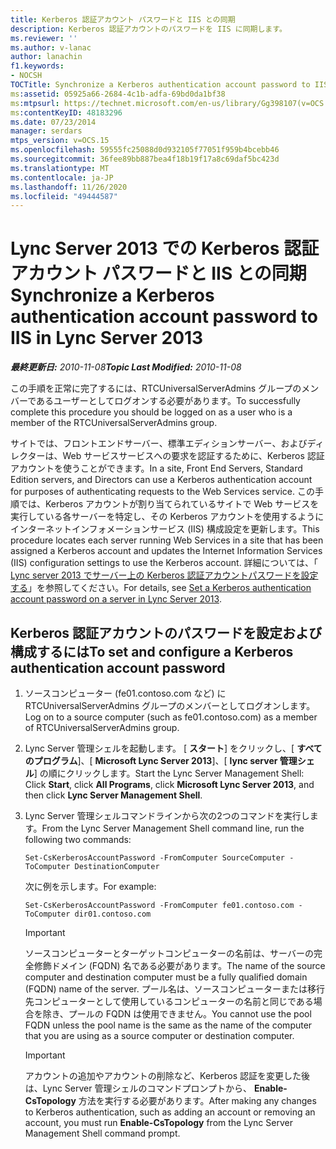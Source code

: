 ```yaml
---
title: Kerberos 認証アカウント パスワードと IIS との同期
description: Kerberos 認証アカウントのパスワードを IIS に同期します。
ms.reviewer: ''
ms.author: v-lanac
author: lanachin
f1.keywords:
- NOCSH
TOCTitle: Synchronize a Kerberos authentication account password to IIS
ms:assetid: 05925a66-2684-4c1b-adfa-69bd0da1bf38
ms:mtpsurl: https://technet.microsoft.com/en-us/library/Gg398107(v=OCS.15)
ms:contentKeyID: 48183296
ms.date: 07/23/2014
manager: serdars
mtps_version: v=OCS.15
ms.openlocfilehash: 59555fc25088d0d932105f77051f959b4bcebb46
ms.sourcegitcommit: 36fee89bb887bea4f18b19f17a8c69daf5bc423d
ms.translationtype: MT
ms.contentlocale: ja-JP
ms.lasthandoff: 11/26/2020
ms.locfileid: "49444587"
---
```

# <a name="synchronize-a-kerberos-authentication-account-password-to-iis-in-lync-server-2013"></a><span data-ttu-id="fecb9-103">Lync Server 2013 での Kerberos 認証アカウント パスワードと IIS との同期</span><span class="sxs-lookup"><span data-stu-id="fecb9-103">Synchronize a Kerberos authentication account password to IIS in Lync Server 2013</span></span>

<div data-xmlns="http://www.w3.org/1999/xhtml">

<div class="topic" data-xmlns="http://www.w3.org/1999/xhtml" data-msxsl="urn:schemas-microsoft-com:xslt" data-cs="https://msdn.microsoft.com/">

<div data-asp="https://msdn2.microsoft.com/asp">



</div>

<div id="mainSection">

<div id="mainBody"><span data-ttu-id="fecb9-104">

<span> </span></span><span class="sxs-lookup"><span data-stu-id="fecb9-104">

<span> </span></span></span>

<span data-ttu-id="fecb9-105">_**最終更新日:** 2010-11-08_</span><span class="sxs-lookup"><span data-stu-id="fecb9-105">_**Topic Last Modified:** 2010-11-08_</span></span>

<span data-ttu-id="fecb9-106">この手順を正常に完了するには、RTCUniversalServerAdmins グループのメンバーであるユーザーとしてログオンする必要があります。</span><span class="sxs-lookup"><span data-stu-id="fecb9-106">To successfully complete this procedure you should be logged on as a user who is a member of the RTCUniversalServerAdmins group.</span></span>

<span data-ttu-id="fecb9-107">サイトでは、フロントエンドサーバー、標準エディションサーバー、およびディレクターは、Web サービスサービスへの要求を認証するために、Kerberos 認証アカウントを使うことができます。</span><span class="sxs-lookup"><span data-stu-id="fecb9-107">In a site, Front End Servers, Standard Edition servers, and Directors can use a Kerberos authentication account for purposes of authenticating requests to the Web Services service.</span></span> <span data-ttu-id="fecb9-108">この手順では、Kerberos アカウントが割り当てられているサイトで Web サービスを実行している各サーバーを特定し、その Kerberos アカウントを使用するようにインターネットインフォメーションサービス (IIS) 構成設定を更新します。</span><span class="sxs-lookup"><span data-stu-id="fecb9-108">This procedure locates each server running Web Services in a site that has been assigned a Kerberos account and updates the Internet Information Services (IIS) configuration settings to use the Kerberos account.</span></span> <span data-ttu-id="fecb9-109">詳細については、「 [Lync server 2013 でサーバー上の Kerberos 認証アカウントパスワードを設定する](lync-server-2013-set-a-kerberos-authentication-account-password-on-a-server.md)」を参照してください。</span><span class="sxs-lookup"><span data-stu-id="fecb9-109">For details, see [Set a Kerberos authentication account password on a server in Lync Server 2013](lync-server-2013-set-a-kerberos-authentication-account-password-on-a-server.md).</span></span>

<div>

## <a name="to-set-and-configure-a-kerberos-authentication-account-password"></a><span data-ttu-id="fecb9-110">Kerberos 認証アカウントのパスワードを設定および構成するには</span><span class="sxs-lookup"><span data-stu-id="fecb9-110">To set and configure a Kerberos authentication account password</span></span>

1.  <span data-ttu-id="fecb9-111">ソースコンピューター (fe01.contoso.com など) に RTCUniversalServerAdmins グループのメンバーとしてログオンします。</span><span class="sxs-lookup"><span data-stu-id="fecb9-111">Log on to a source computer (such as fe01.contoso.com) as a member of RTCUniversalServerAdmins group.</span></span>

2.  <span data-ttu-id="fecb9-112">Lync Server 管理シェルを起動します。 [ **スタート**] をクリックし、[ **すべてのプログラム**]、[ **Microsoft Lync Server 2013**]、[ **lync server 管理シェル**] の順にクリックします。</span><span class="sxs-lookup"><span data-stu-id="fecb9-112">Start the Lync Server Management Shell: Click **Start**, click **All Programs**, click **Microsoft Lync Server 2013**, and then click **Lync Server Management Shell**.</span></span>

3.  <span data-ttu-id="fecb9-113">Lync Server 管理シェルコマンドラインから次の2つのコマンドを実行します。</span><span class="sxs-lookup"><span data-stu-id="fecb9-113">From the Lync Server Management Shell command line, run the following two commands:</span></span>
    
        Set-CsKerberosAccountPassword -FromComputer SourceComputer -ToComputer DestinationComputer
    
    <span data-ttu-id="fecb9-114">次に例を示します。</span><span class="sxs-lookup"><span data-stu-id="fecb9-114">For example:</span></span>
    
        Set-CsKerberosAccountPassword -FromComputer fe01.contoso.com -ToComputer dir01.contoso.com
    
    <div>
    

    > [!IMPORTANT]
    > <span data-ttu-id="fecb9-115">ソースコンピューターとターゲットコンピューターの名前は、サーバーの完全修飾ドメイン (FQDN) 名である必要があります。</span><span class="sxs-lookup"><span data-stu-id="fecb9-115">The name of the source computer and destination computer must be a fully qualified domain (FQDN) name of the server.</span></span> <span data-ttu-id="fecb9-116">プール名は、ソースコンピューターまたは移行先コンピューターとして使用しているコンピューターの名前と同じである場合を除き、プールの FQDN は使用できません。</span><span class="sxs-lookup"><span data-stu-id="fecb9-116">You cannot use the pool FQDN unless the pool name is the same as the name of the computer that you are using as a source computer or destination computer.</span></span>

    
    </div>
    
    <div>
    

    > [!IMPORTANT]
    > <span data-ttu-id="fecb9-117">アカウントの追加やアカウントの削除など、Kerberos 認証を変更した後は、Lync Server 管理シェルのコマンドプロンプトから、 <STRONG>Enable-CsTopology</STRONG> 方法を実行する必要があります。</span><span class="sxs-lookup"><span data-stu-id="fecb9-117">After making any changes to Kerberos authentication, such as adding an account or removing an account, you must run <STRONG>Enable-CsTopology</STRONG> from the Lync Server Management Shell command prompt.</span></span>

    
    <span data-ttu-id="fecb9-118"></div>

</div>

</div>

<span> </span>

</div>

</div>

</span><span class="sxs-lookup"><span data-stu-id="fecb9-118"></div>

</div>

</div>

<span> </span>

</div>

</div>

</span></span></div>

